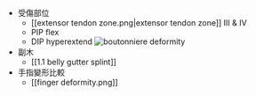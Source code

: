 - 受傷部位
	- [[extensor tendon zone.png|extensor tendon zone]] III & IV
	- PIP flex
	- DIP hyperextend
	![boutonniere deformity](https://www.gchandtherapy.com/wp-content/uploads/2016/08/Boutonniere-Deformity.jpg)
- 副木
	- [[1.1 belly gutter splint]]
- 手指變形比較
	- [[finger deformity.png]]